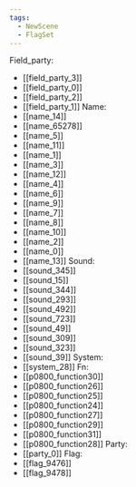 ```yaml
---
tags:
  - NewScene
  - FlagSet
---
```

Field_party:
- [[field_party_3]]
- [[field_party_0]]
- [[field_party_2]]
- [[field_party_1]]
Name:
- [[name_14]]
- [[name_65278]]
- [[name_5]]
- [[name_11]]
- [[name_1]]
- [[name_3]]
- [[name_12]]
- [[name_4]]
- [[name_6]]
- [[name_9]]
- [[name_7]]
- [[name_8]]
- [[name_10]]
- [[name_2]]
- [[name_0]]
- [[name_13]]
Sound:
- [[sound_345]]
- [[sound_15]]
- [[sound_344]]
- [[sound_293]]
- [[sound_492]]
- [[sound_723]]
- [[sound_49]]
- [[sound_309]]
- [[sound_323]]
- [[sound_39]]
System:
- [[system_28]]
Fn:
- [[p0800_function30]]
- [[p0800_function26]]
- [[p0800_function25]]
- [[p0800_function24]]
- [[p0800_function27]]
- [[p0800_function29]]
- [[p0800_function31]]
- [[p0800_function28]]
Party:
- [[party_0]]
Flag:
- [[flag_9476]]
- [[flag_9478]]

